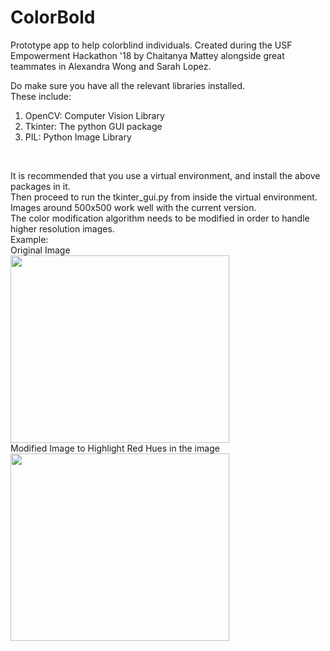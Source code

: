 # ColorBold
Prototype app to help colorblind individuals. Created during the USF Empowerment Hackathon '18 by Chaitanya Mattey alongside great teammates in Alexandra Wong and Sarah Lopez.

Do make sure you have all the relevant libraries installed.<br>
These include:<br>
1. OpenCV: Computer Vision Library
2. Tkinter: The python GUI package<br>
3. PIL: Python Image Library<br>
<br>

It is recommended that you use a virtual environment, and install the above packages in it.<br>
Then proceed to run the tkinter_gui.py from inside the virtual environment.<br>
Images around 500x500 work well with the current version.<br>
The color modification algorithm needs to be modified in order to handle higher resolution images.
<br>
Example:<br>
Original Image<br>
<img src = "https://github.com/cmattey/ColorBold/blob/master/example/original.png" height = "300" width = "350">
<br>
Modified Image to Highlight Red Hues in the image<br>
<img src = "https://github.com/cmattey/ColorBold/blob/master/example/showing_red.png" height = "300" width = "350">
<br>
